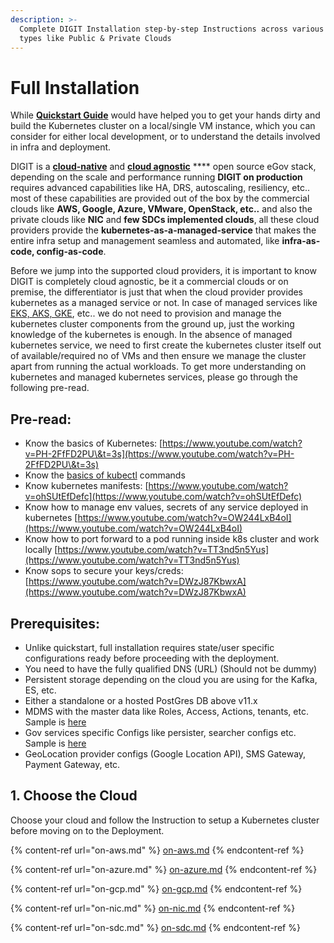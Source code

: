 ```yaml
---
description: >-
  Complete DIGIT Installation step-by-step Instructions across various Infra
  types like Public & Private Clouds
---
```


# Full Installation

While [**Quickstart Guide**](../quickstart.md) would have helped you to get your hands dirty and build the Kubernetes cluster on a local/single VM instance, which you can consider for either local development, or to understand the details involved in infra and deployment.

DIGIT is a [**cloud-native**](https://www.appdynamics.com/topics/what-is-cloud-native-architecture#\~3-challenges) and [**cloud agnostic**](https://looker.com/definitions/cloud-agnostic) **** open source eGov stack, depending on the scale and performance running **DIGIT on production** requires advanced capabilities like HA, DRS, autoscaling, resiliency, etc.. most of these capabilities are provided out of the box by the commercial clouds like **AWS, Google, Azure, VMware, OpenStack, etc..** and also the private clouds like **NIC** and **few SDCs implemented clouds**, all these cloud providers provide the **kubernetes-as-a-managed-service** that makes the entire infra setup and management seamless and automated, like **infra-as-code, config-as-code**.

Before we jump into the supported cloud providers, it is important to know DIGIT is completely cloud agnostic, be it a commercial clouds or on premise, the differentiator is just that when the cloud provider provides kubernetes as a managed service or not. In case of managed services like [EKS, AKS, GKE](https://www.stackrox.io/blog/eks-vs-gke-vs-aks-jan2021/), etc.. we do not need to provision and manage the kubernetes cluster components from the ground up, just the working knowledge of the kubernetes is enough. In the absence of managed kubernetes service, we need to first create the kubernetes cluster itself out of available/required no of VMs and then ensure we manage the cluster apart from running the actual workloads. To get more understanding on kubernetes and managed kubernetes services, please go through the following pre-read.&#x20;

## Pre-read:

* Know the basics of Kubernetes: [https://www.youtube.com/watch?v=PH-2FfFD2PU\&t=3s](https://www.youtube.com/watch?v=PH-2FfFD2PU\&t=3s)
* Know the [basics of kubectl](https://www.tutorialspoint.com/kubernetes/kubernetes\_kubectl\_commands.htm) commands
* Know kubernetes manifests: [https://www.youtube.com/watch?v=ohSUtEfDefc](https://www.youtube.com/watch?v=ohSUtEfDefc)
* Know how to manage env values, secrets of any service deployed in kubernetes [https://www.youtube.com/watch?v=OW244LxB4oI](https://www.youtube.com/watch?v=OW244LxB4oI)
* Know how to port forward to a pod running inside k8s cluster and work locally [https://www.youtube.com/watch?v=TT3nd5n5Yus](https://www.youtube.com/watch?v=TT3nd5n5Yus)
* Know sops to secure your keys/creds: [https://www.youtube.com/watch?v=DWzJ87KbwxA](https://www.youtube.com/watch?v=DWzJ87KbwxA)



## Prerequisites:

* Unlike quickstart, full installation requires state/user specific configurations ready before proceeding with the deployment.
* You need to have the fully qualified DNS (URL) (Should not be dummy)
* Persistent storage depending on the cloud you are using for the Kafka, ES, etc.
* Either a standalone or a hosted PostGres DB above v11.x
* MDMS with the master data like Roles, Access, Actions, tenants, etc. Sample is [here](https://github.com/egovernments/egov-mdms-data)
* Gov services specific Configs like persister, searcher configs etc. Sample is [here](https://github.com/egovernments/configs) &#x20;
* GeoLocation provider configs (Google Location API), SMS Gateway, Payment Gateway, etc.

## 1. Choose the Cloud

Choose your cloud and follow the Instruction to setup a Kubernetes cluster before moving on to the Deployment.

{% content-ref url="on-aws.md" %}
[on-aws.md](on-aws.md)
{% endcontent-ref %}

{% content-ref url="on-azure.md" %}
[on-azure.md](on-azure.md)
{% endcontent-ref %}

{% content-ref url="on-gcp.md" %}
[on-gcp.md](on-gcp.md)
{% endcontent-ref %}

{% content-ref url="on-nic.md" %}
[on-nic.md](on-nic.md)
{% endcontent-ref %}

{% content-ref url="on-sdc.md" %}
[on-sdc.md](on-sdc.md)
{% endcontent-ref %}

